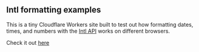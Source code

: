 ## Intl formatting examples

This is a tiny Cloudflare Workers site built to test out how formatting dates, times, and numbers with the [Intl API](https://developer.mozilla.org/en-US/docs/Web/JavaScript/Reference/Global_Objects/Intl) works on different browsers.

Check it out [here](https://intl-formatting.jculvey.workers.dev/)